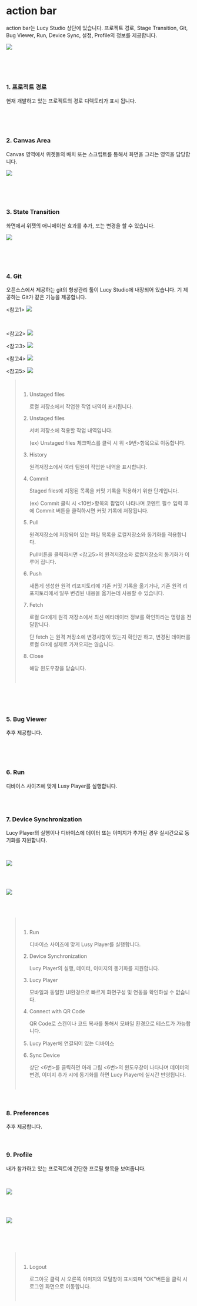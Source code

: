 # action bar 

action bar는 Lucy Studio 상단에 있습니다.
프로젝트 경로, Stage Transition, Git, Bug Viewer, Run, Device Sync, 설정, Profile의 정보를 제공합니다.


![](../../assets/action_bar/action_bar.png)


<br />
<br />
<br />

### 1. 프로적트 경로

현재 개발하고 있는 프로젝트의 경로 디렉토리가 표시 됩니다.

<br />
<br />
<br />

### 2. Canvas Area

Canvas 영역에서 위젯들의 배치 또는 스크립트를 통해서 화면을 그리는 영역을 담당합니다.

![](../../assets/action_bar/canvas_area.png)

<br />
<br />
<br />

### 3. State Transition

화면에서 위젯의 애니메이션 효과를 추가, 또는 변경을 할 수 있습니다.  

![](../../assets/action_bar/st.png)

<br />
<br />
<br />

### 4. Git

오픈소스에서 제공하는 git의 형상관리 툴이 Lucy Studio에 내장되어 있습니다.
기 제공하는 Git가 같은 기능을 제공합니다.

<참고1>
![](../../assets/action_bar/git.png)

<br />

<참고2>
![](../../assets/action_bar/git2.png)

<참고3>
![](../../assets/action_bar/git3.png)

<참고4>
![](../../assets/action_bar/git4.png)

<참고5>
![](../../assets/action_bar/git5.png)

> &nbsp;
> 
> 1. Unstaged files
> 
>    로컬 저장소에서 작업한 작업 내역이 표시됩니다.
> 
> 2. Unstaged files
> 
>    서버 저장소에 적용할 작업 내역입니다.
>
>    (ex) Unstaged files 체크박스를 클릭 시 위 <9번>항목으로 이동합니다.
>
> 
> 3. History
> 
>    원격저장소에서 여러 팀원이 작업한 내역을 표시합니다.
>
>  
> 4. Commit
> 
>    Staged files에 지정된 목록을 커밋 기록을 적용하기 위한 단계입니다.
>
>    (ex) Commit 클릭 시 <10번>항목의 팝업이 나타나며 코멘트 필수 입력 후에 Commit 버튼을
클릭하시면 커밋 기록에 저장됩니다.
> 
> 5. Pull
> 
>    원격저장소에 저장되어 있는 파일 목록을 로컬저장소와 동기화를 적용합니다.
>
>    Pull버튼을 클릭하시면 <참고5>의 원격저장소와 로컬저장소의 동기화가 이루어 집니다.
>  
> 6. Push
> 
>    새롭게 생성한 원격 리포지토리에 기존 커밋 기록을 옮기거나, 기존 원격 리포지토리에서 일부 변경된 내용을 옮기는데 사용할 수 있습니다.
>
> 7. Fetch
>
>    로컬 Git에게 원격 저장소에서 최신 메타데이터 정보를 확인하라는 명령을 전달합니다.
>
> 
>    단 fetch 는 원격 저장소에 변경사항이 있는지 확인만 하고, 변경된 데이터를 로컬 Git에 실제로 가져오지는 않습니다.
>    
>
> 8. Close
>
>     해당 윈도우창을 닫습니다. 
> 
>
> &nbsp;


<br />
<br />
<br />

### 5. Bug Viewer

추후 제공합니다.

<br />
<br />
<br />

### 6. Run

디바이스 사이즈에 맞게 Lusy Player를 실행합니다. 

<br />
<br />

### 7. Device Synchronization

Lucy Player의 실행이나 디바이스에 데이터 또는 이미지가 추가된 경우 실시간으로 동기화를 지원합니다. 

<br />

![](../../assets/action_bar/build.png)

<br />
<br />

![](../../assets/action_bar/sync_device.png)

<br />
<br />

> &nbsp;
>
> 1. Run
> 
>      디바이스 사이즈에 맞게 Lusy Player를 실행합니다.
> 
> 2. Device Synchronization
> 
>      Lucy Player의 실행, 데이터, 이미지의 동기화를 지원합니다.
> 
> 3. Lucy Player
> 
>      모바일과 동일한 UI환경으로 빠르게 화면구성 및 연동을 확인하실 수 없습니다.
> 
> 4. Connect with QR Code
> 
>      QR Code로 스캔이나 코드 복사를 통해서  모바일 환경으로 테스트가 가능합니다.
>
> 5. Lucy Player에 연결되어 있는 디바이스
>
> 6. Sync Device
>
>      상단 <6번>를 클릭하면 아래 그림 <6번>의 윈도우창이 나타나며 데이터의 변경, 이미지 추가 시에 동기화를 하면 Lucy Player에 실시간 반영됩니다. 
> 
> &nbsp;
> 

<br />


### 8. Preferences

추후 제공합니다.
<br />
<br />
<br />
 

### 9. Profile

내가 참가하고 있는 프로젝트에 간단한 프로필 항목을 보여줍니다.

<br />

![](../../assets/action_bar/profile.png)

<br />
<br />

![](../../assets/action_bar/login.png)

<br />
<br />
<br />

> &nbsp;
> 
> 1. Logout
> 
>      로그아웃 클릭 시 오른쪽 이미지의 모달창이 표시되며 "OK"버튼을 클릭 시 로그인 화면으로 이동합니다.
>
> &nbsp;
> 